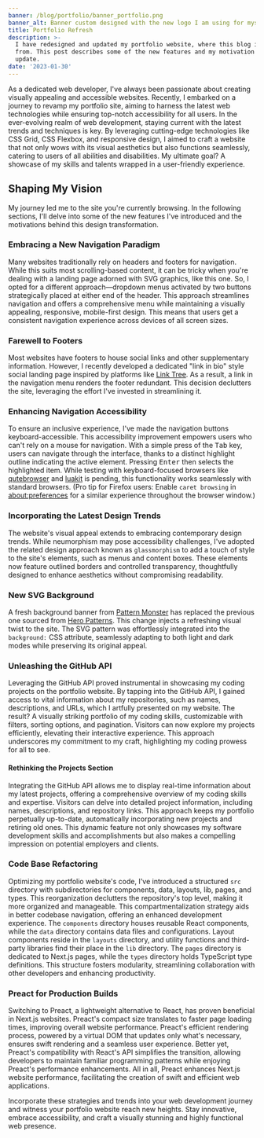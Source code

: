```yaml
---
banner: /blog/portfolio/banner_portfolio.png
banner_alt: Banner custom designed with the new logo I am using for myself
title: Portfolio Refresh
description: >-
  I have redesigned and updated my portfolio website, where this blog is hosted
  from. This post describes some of the new features and my motivation for this
  update.
date: '2023-01-30'
---
```

As a dedicated web developer, I've always been passionate about creating visually appealing and accessible websites. Recently, I embarked on a journey to revamp my portfolio site, aiming to harness the latest web technologies while ensuring top-notch accessibility for all users. In the ever-evolving realm of web development, staying current with the latest trends and techniques is key. By leveraging cutting-edge technologies like CSS Grid, CSS Flexbox, and responsive design, I aimed to craft a website that not only wows with its visual aesthetics but also functions seamlessly, catering to users of all abilities and disabilities. My ultimate goal? A showcase of my skills and talents wrapped in a user-friendly experience.

## Shaping My Vision

My journey led me to the site you're currently browsing. In the following sections, I'll delve into some of the new features I've introduced and the motivations behind this design transformation.

### Embracing a New Navigation Paradigm

Many websites traditionally rely on headers and footers for navigation. While this suits most scrolling-based content, it can be tricky when you're dealing with a landing page adorned with SVG graphics, like this one. So, I opted for a different approach—dropdown menus activated by two buttons strategically placed at either end of the header. This approach streamlines navigation and offers a comprehensive menu while maintaining a visually appealing, responsive, mobile-first design. This means that users get a consistent navigation experience across devices of all screen sizes.

### Farewell to Footers

Most websites have footers to house social links and other supplementary information. However, I recently developed a dedicated "link in bio" style social landing page inspired by platforms like [Link Tree](https://linktr.ee/). As a result, a link in the navigation menu renders the footer redundant. This decision declutters the site, leveraging the effort I've invested in streamlining it.

### Enhancing Navigation Accessibility

To ensure an inclusive experience, I've made the navigation buttons keyboard-accessible. This accessibility improvement empowers users who can't rely on a mouse for navigation. With a simple press of the <kbd>Tab</kbd> key, users can navigate through the interface, thanks to a distinct highlight outline indicating the active element. Pressing <kbd>Enter</kbd> then selects the highlighted item. While testing with keyboard-focused browsers like [qutebrowser](https://qutebrowser.org/) and [luakit](https://luakit.github.io/) is pending, this functionality works seamlessly with standard browsers. (Pro tip for Firefox users: Enable `caret browsing` in [about:preferences](about:preferences) for a similar experience throughout the browser window.)

### Incorporating the Latest Design Trends

The website's visual appeal extends to embracing contemporary design trends. While neumorphism may pose accessibility challenges, I've adopted the related design approach known as `glassmorphism` to add a touch of style to the site's elements, such as menus and content boxes. These elements now feature outlined borders and controlled transparency, thoughtfully designed to enhance aesthetics without compromising readability.

### New SVG Background

A fresh background banner from [Pattern Monster](https://pattern.monster/) has replaced the previous one sourced from [Hero Patterns](heropatterns.com/). This change injects a refreshing visual twist to the site. The SVG pattern was effortlessly integrated into the `background:` CSS attribute, seamlessly adapting to both light and dark modes while preserving its original appeal.

### Unleashing the GitHub API

Leveraging the GitHub API proved instrumental in showcasing my coding projects on the portfolio website. By tapping into the GitHub API, I gained access to vital information about my repositories, such as names, descriptions, and URLs, which I artfully presented on my website. The result? A visually striking portfolio of my coding skills, customizable with filters, sorting options, and pagination. Visitors can now explore my projects efficiently, elevating their interactive experience. This approach underscores my commitment to my craft, highlighting my coding prowess for all to see.

#### Rethinking the Projects Section

Integrating the GitHub API allows me to display real-time information about my latest projects, offering a comprehensive overview of my coding skills and expertise. Visitors can delve into detailed project information, including names, descriptions, and repository links. This approach keeps my portfolio perpetually up-to-date, automatically incorporating new projects and retiring old ones. This dynamic feature not only showcases my software development skills and accomplishments but also makes a compelling impression on potential employers and clients.

### Code Base Refactoring

Optimizing my portfolio website's code, I've introduced a structured `src` directory with subdirectories for components, data, layouts, lib, pages, and types. This reorganization declutters the repository's top level, making it more organized and manageable. This compartmentalization strategy aids in better codebase navigation, offering an enhanced development experience. The `components` directory houses reusable React components, while the `data` directory contains data files and configurations. Layout components reside in the `layouts` directory, and utility functions and third-party libraries find their place in the `lib` directory. The `pages` directory is dedicated to Next.js pages, while the `types` directory holds TypeScript type definitions. This structure fosters modularity, streamlining collaboration with other developers and enhancing productivity.

### Preact for Production Builds

Switching to Preact, a lightweight alternative to React, has proven beneficial in Next.js websites. Preact's compact size translates to faster page loading times, improving overall website performance. Preact's efficient rendering process, powered by a virtual DOM that updates only what's necessary, ensures swift rendering and a seamless user experience. Better yet, Preact's compatibility with React's API simplifies the transition, allowing developers to maintain familiar programming patterns while enjoying Preact's performance enhancements. All in all, Preact enhances Next.js website performance, facilitating the creation of swift and efficient web applications.

Incorporate these strategies and trends into your web development journey and witness your portfolio website reach new heights. Stay innovative, embrace accessibility, and craft a visually stunning and highly functional web presence.
